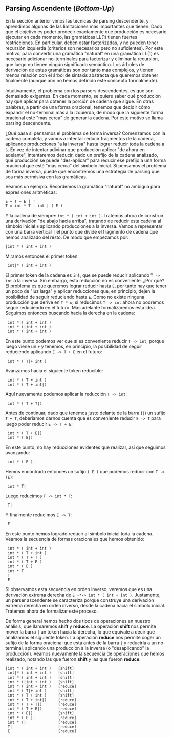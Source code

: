 ## Parsing Ascendente (*Bottom-Up*)

En la sección anterior vimos las técnicas de parsing descendente, y aprendimos algunas de las limitaciones más importantes que tienen. Dado que el objetivo es poder predecir exactamente que producción es necesario ejecutar en cada momento, las gramáticas LL(1) tienen fuertes restricciones. En particular, deben estar factorizadas, y no pueden tener recursión izquierda (criterios son necesarios pero no suficientes). Por este motivo, para convertir una gramática "natural" en una gramática LL(1) es necesario adicionar no-terminales para factorizar y eliminar la recursión, que luego no tienen ningún significado semántico. Los árboles de derivación de estas gramáticas son por tanto más complejos, y tienen menos relación con el árbol de sintaxis abstracta que queremos obtener finalmente (aunque aún no hemos definido este concepto formalmente).

Intuitivamente, el problema con los parsers descendentes, es que son demasiado exigentes. En cada momento, se quiere saber qué producción hay que aplicar para obtener la porción de cadena que sigue. En otras palabras, a partir de una forma oracional, tenemos que decidir cómo expandir el no-terminal más a la izquierda, de modo que la siguiente forma oracional esté "más cerca" de generar la cadena. Por este motivo se llama parsing descendente.

¿Qué pasa si pensamos el problema de forma inversa? Comenzamos con la cadena completa, y vamos a intentar reducir fragmentos de la cadena, aplicando producciones "a la inversa" hasta lograr reducir toda la cadena a `S`. En vez de intentar adivinar que producción aplicar "de ahora en adelante", intentaremos deducir, dado un prefijo de la cadena analizado, qué producción se puede "des-aplicar" para reducir ese prefijo a una forma oracional que esté "más cerca" del símbolo inicial.  Si pensamos el problema de forma inversa, puede que encontremos una estrategia de parsing que sea más permisiva con las gramáticas.

Veamos un ejemplo. Recordemos la gramática "natural" no ambigua para expresiones aritméticas:

    E = T + E | T
    T = int * T | int | ( E )

Y la cadena de siempre: `int * ( int + int )`. Tratemos ahora de construir una derivación "de abajo hacia arriba", tratando de reducir esta cadena al símbolo inicial `E` aplicando producciones a la inversa. Vamos a representar con una barra vertical `|` el punto que divide el fragmento de cadena que hemos analizado del resto. De modo que empezamos por:

    |int * ( int + int )

Miramos entonces el primer token:

     int|* ( int + int )

El primer token de la cadena es `int`, que se puede reducir aplicando `T -> int` a la inversa. Sin embargo, esta reducción no es conveniente. ¿Por qué? El problema es que queremos lograr reducir hasta `E`, por tanto hay que tener un poco de "luz larga" y aplicar reducciones que, en principio, dejen la posibilidad de seguir reduciendo hasta `E`. Como no existe ninguna producción que derive en `T * w`, si reducimos `T -> int` ahora no podremos seguir reduciendo en el futuro. Más adelante formalizaremos esta idea. Seguimos entonces buscando hacia la derecha en la cadena:

     int *|( int + int )
     int * (|int + int )
     int * ( int|+ int )

En este punto podemos ver que sí es conveniente reducir `T -> int`, porque luego viene un `+` y tenemos, en principio, la posibilidad de seguir reduciendo aplicando `E -> T + E` en el futuro:

     int * ( T|+ int )

Avanzamos hacia el siguiente token reducible:

     int * ( T +|int )
     int * ( T + int|)

Aquí nuevamente podemos aplicar la reducción `T -> int`:

     int * ( T + T|)

Antes de continuar, dado que tenemos justo delante de la barra (`|`) un sufijo `T + T`, deberíamos darnos cuenta que es conveniente reducir `E -> T` para luego poder reducir `E -> T + E`:

     int * ( T + E|)
     int * ( E|)

En este punto, no hay reducciones evidentes que realizar, así que seguimos avanzando:

     int * ( E )|

Hemos encontrado entonces un sufijo `( E )` que podemos reducir con `T -> (E)`:

     int * T|

Luego reducimos `T -> int * T`:

     T|

Y finalmente reducimos `E -> T`:

     E

En este punto hemos logrado reducir al símbolo inicial toda la cadena. Veamos la secuencia de formas oracionales que hemos obtenido:

     int * ( int + int )
     int * ( T + int )
     int * ( T + T )
     int * ( T + E )
     int * ( E )
     int * T
     T
     E

Si observamos esta secuencia en orden inverso, veremos que es una derivación extrema derecha de `E -*-> int * ( int + int )`. Justamente, un parser ascendente se caracteriza porque construye una derivación extrema derecha en orden inverso, desde la cadena hacia el símbolo inicial. Tratemos ahora de formalizar este proceso.

De forma general hemos hecho dos tipos de operaciones en nuestro análisis, que llamaremos **shift** y **reduce**. La operación **shift** nos permite mover la barra `|` un token hacia la derecha, lo que equivale a decir que analizamos el siguiente token. La operación **reduce** nos permite coger un sufijo de la forma oracional que está antes de la barra `|` y reducirla a un no-terminal, aplicando una producción a la inversa (o "desaplicando" la producción). Veamos nuevamente la secuencia de operaciones que hemos realizado, notando las que fueron **shift** y las que fueron **reduce**:

    |int * ( int + int )   [shift]
     int|* ( int + int )   [shift]
     int *|( int + int )   [shift]
     int * (|int + int )   [shift]
     int * ( int|+ int )   [reduce]
     int * ( T|+ int )     [shift]
     int * ( T +|int )     [shift]
     int * ( T + int|)     [reduce]
     int * ( T + T|)       [reduce]
     int * ( T + E|)       [reduce]
     int * ( E|)           [shift]
     int * ( E )|          [reduce]
     int * T|              [reduce]
     T|                    [reduce]
     E                     [reduce]

